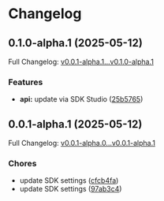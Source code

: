 # Changelog

## 0.1.0-alpha.1 (2025-05-12)

Full Changelog: [v0.0.1-alpha.1...v0.1.0-alpha.1](https://github.com/PepperPlatypus/iris-connector/compare/v0.0.1-alpha.1...v0.1.0-alpha.1)

### Features

* **api:** update via SDK Studio ([25b5765](https://github.com/PepperPlatypus/iris-connector/commit/25b5765d92553dae5e6c27d3900a3e40857d61ac))

## 0.0.1-alpha.1 (2025-05-12)

Full Changelog: [v0.0.1-alpha.0...v0.0.1-alpha.1](https://github.com/PepperPlatypus/iris-connector/compare/v0.0.1-alpha.0...v0.0.1-alpha.1)

### Chores

* update SDK settings ([cfcb4fa](https://github.com/PepperPlatypus/iris-connector/commit/cfcb4fa8d9d9da11a65fb1e7d79503fd2ae47513))
* update SDK settings ([97ab3c4](https://github.com/PepperPlatypus/iris-connector/commit/97ab3c47ac684f3d9b326aee2403620a3d9f05b1))
